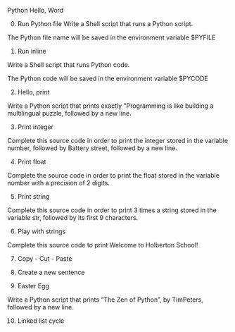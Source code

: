 Python Hello, Word

0. Run Python file
Write a Shell script that runs a Python script.

The Python file name will be saved in the environment variable $PYFILE

1. Run inline

Write a Shell script that runs Python code.

The Python code will be saved in the environment variable $PYCODE

2. Hello, print

Write a Python script that prints exactly "Programming is like building a multilingual puzzle, followed by a new line.

3. Print integer

Complete this source code in order to print the integer stored in the variable number, followed by Battery street, followed by a new line.

4. Print float

Complete the source code in order to print the float stored in the variable number with a precision of 2 digits.

5. Print string

Complete this source code in order to print 3 times a string stored in the variable str, followed by its first 9 characters.

6. Play with strings

Complete this source code to print Welcome to Holberton School!

7. Copy - Cut - Paste

8. Create a new sentence

9. Easter Egg

Write a Python script that prints “The Zen of Python”, by TimPeters, followed by a new line.

10. Linked list cycle
